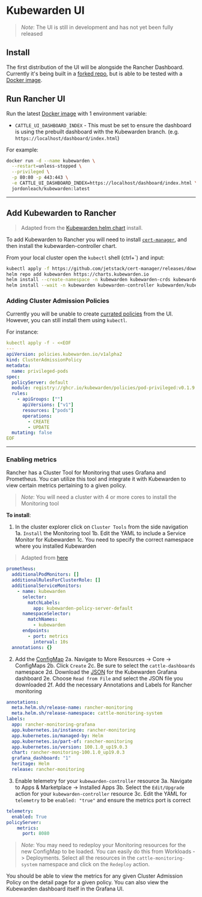 # Kubewarden UI

> _Note_: The UI is still in development and has not yet been fully released

## Install

The first distribution of the UI will be alongside the Rancher Dashboard. Currently it's being built in a [forked repo](https://github.com/jordojordo/dashboard/tree/kubewarden), but is able to be tested with a [Docker image](https://hub.docker.com/repository/docker/jordonleach/kubewarden).

## Run Rancher UI

Run the latest [Docker image](https://hub.docker.com/repository/docker/jordonleach/kubewarden) with 1 environment variable:

- `CATTLE_UI_DASHBOARD_INDEX` - This must be set to ensure the dashboard is using the prebuilt dashboard with the Kubewarden branch. (e.g. `https://localhost/dashboard/index.html`)

For example:

```sh
docker run -d --name kubewarden \
  --restart=unless-stopped \
  --privileged \
  -p 80:80 -p 443:443 \
  -e CATTLE_UI_DASHBOARD_INDEX=https://localhost/dashboard/index.html \
  jordonleach/kubewarden:latest
```

---

## Add Kubewarden to Rancher

> Adapted from the [Kubewarden helm chart](https://charts.kubewarden.io/) install.

To add Kubewarden to Rancher you will need to install [`cert-manager`](https://cert-manager.io/docs/installation/), and then install the kubewarden-controller chart.

From your local cluster open the `kubectl` shell (ctrl+\`) and input:

```sh
kubectl apply -f https://github.com/jetstack/cert-manager/releases/download/v1.5.3/cert-manager.yaml
helm repo add kubewarden https://charts.kubewarden.io
helm install --create-namespace -n kubewarden kubewarden-crds kubewarden/kubewarden-crds
helm install --wait -n kubewarden kubewarden-controller kubewarden/kubewarden-controller
```

### Adding Cluster Admission Policies

Currently you will be unable to create [currated policies](https://hub.kubewarden.io/) from the UI. However, you can still install them using `kubectl`.

For instance:

```yml
kubectl apply -f - <<EOF
---
apiVersion: policies.kubewarden.io/v1alpha2
kind: ClusterAdmissionPolicy
metadata:
  name: privileged-pods
spec:
  policyServer: default
  module: registry://ghcr.io/kubewarden/policies/pod-privileged:v0.1.9
  rules:
    - apiGroups: [""]
      apiVersions: ["v1"]
      resources: ["pods"]
      operations:
        - CREATE
        - UPDATE
  mutating: false
EOF
```

---

### Enabling metrics

Rancher has a Cluster Tool for Monitoring that uses Grafana and Prometheus. You can utilize this tool and integrate it with Kubewarden to view certain metrics pertaining to a given policy.

> _Note_: You will need a cluster with 4 or more cores to install the Monitoring tool

**To install**:

1. In the cluster explorer click on `Cluster Tools` from the side navigation
  1a. `Install` the Monitoring tool
  1b. Edit the YAML to include a Service Monitor for Kubewarden
  1c. You need to specify the correct namespace where you installed Kubewarden

> Adapted from [here](https://docs.kubewarden.io/operator-manual/telemetry/metrics/01-quickstart.html#install-prometheus)

```yml
prometheus:
  additionalPodMonitors: []
  additionalRulesForClusterRole: []
  additionalServiceMonitors:
    - name: kubewarden
      selector:
        matchLabels:
          app: kubewarden-policy-server-default
      namespaceSelector:
        matchNames:
          - kubewarden
      endpoints:
        - port: metrics
          interval: 10s
  annotations: {}
```

2. Add the [ConfigMap](https://grafana.com/grafana/dashboards/15314)
  2a. Navigate to More Resources -> Core -> ConfigMaps
  2b. Click `Create`
  2c. Be sure to select the `cattle-dashboards` namespace
  2d. Download the [JSON](https://grafana.com/api/dashboards/15314/revisions/1/download) for the Kubewarden Grafana dashboard
  2e. Choose `Read from File` and select the JSON file you downloaded
  2f. Add the necessary Annotations and Labels for Rancher monitoring

```yml
annotations:
  meta.helm.sh/release-name: rancher-monitoring
  meta.helm.sh/release-namespace: cattle-monitoring-system
labels:
  app: rancher-monitoring-grafana
  app.kubernetes.io/instance: rancher-monitoring
  app.kubernetes.io/managed-by: Helm
  app.kubernetes.io/part-of: rancher-monitoring
  app.kubernetes.io/version: 100.1.0_up19.0.3
  chart: rancher-monitoring-100.1.0_up19.0.3
  grafana_dashboard: "1"
  heritage: Helm
  release: rancher-monitoring
```

3. Enable telemetry for your `kubewarden-controller` resource
  3a. Navigate to Apps & Marketplace -> Installed Apps
  3b. Select the `Edit/Upgrade` action for your `kubewarden-controller` resource
  3c. Edit the YAML for `telemetry` to be `enabled: "true"` and ensure the metrics port is correct

```yml
telemetry:
  enabled: True
policyServer:
    metrics:
      port: 8080
```

> _Note_: You may need to redeploy your Monitoring resources for the new ConfigMap to be loaded. You can easily do this from Workloads -> Deployments. Select all the resources in the `cattle-monitoring-system` namespace and click on the `Redeploy` action.

You should be able to view the metrics for any given Cluster Admission Policy on the detail page for a given policy. You can also view the Kubewarden dashboard itself in the Grafana UI.